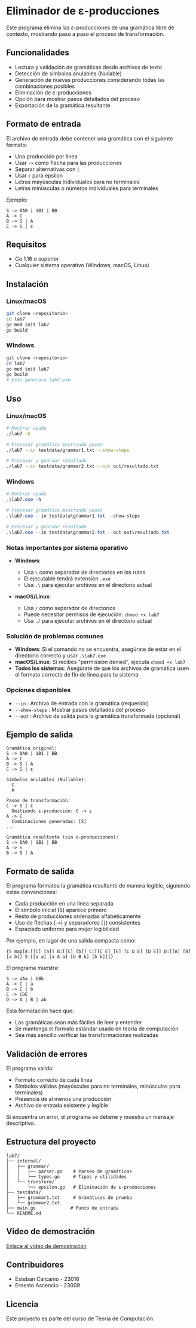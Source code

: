# Eliminador de ε-producciones

Este programa elimina las ε-producciones de una gramática libre de contexto, mostrando paso a paso el proceso de transformación.

## Funcionalidades

- Lectura y validación de gramáticas desde archivos de texto
- Detección de símbolos anulables (Nullable)
- Generación de nuevas producciones considerando todas las combinaciones posibles
- Eliminación de ε-producciones
- Opción para mostrar pasos detallados del proceso
- Exportación de la gramática resultante

## Formato de entrada

El archivo de entrada debe contener una gramática con el siguiente formato:
- Una producción por línea
- Usar `->` como flecha para las producciones
- Separar alternativas con `|`
- Usar `ε` para epsilon
- Letras mayúsculas individuales para no terminales
- Letras minúsculas o números individuales para terminales

Ejemplo:
```
S -> 0A0 | 1B1 | BB
A -> C
B -> S | A
C -> S | ε
```

## Requisitos

- Go 1.16 o superior
- Cualquier sistema operativo (Windows, macOS, Linux)

## Instalación

### Linux/macOS
```bash
git clone <repositorio>
cd lab7
go mod init lab7
go build
```

### Windows
```powershell
git clone <repositorio>
cd lab7
go mod init lab7
go build
# Esto generará lab7.exe
```

## Uso

### Linux/macOS
```bash
# Mostrar ayuda
./lab7 -h

# Procesar gramática mostrando pasos
./lab7 --in testdata/grammar1.txt --show-steps

# Procesar y guardar resultado
./lab7 --in testdata/grammar2.txt --out out/resultado.txt
```

### Windows
```powershell
# Mostrar ayuda
.\lab7.exe -h

# Procesar gramática mostrando pasos
.\lab7.exe --in testdata\grammar1.txt --show-steps

# Procesar y guardar resultado
.\lab7.exe --in testdata\grammar2.txt --out out\resultado.txt
```

### Notas importantes por sistema operativo

- **Windows**: 
  - Usa `\` como separador de directorios en las rutas
  - El ejecutable tendrá extensión `.exe`
  - Usa `.\` para ejecutar archivos en el directorio actual

- **macOS/Linux**:
  - Usa `/` como separador de directorios
  - Puede necesitar permisos de ejecución: `chmod +x lab7`
  - Usa `./` para ejecutar archivos en el directorio actual

### Solución de problemas comunes

- **Windows**: Si el comando no se encuentra, asegúrate de estar en el directorio correcto y usar `.\lab7.exe`
- **macOS/Linux**: Si recibes "permission denied", ejecuta `chmod +x lab7`
- **Todos los sistemas**: Asegúrate de que los archivos de gramática usen el formato correcto de fin de línea para tu sistema

### Opciones disponibles

- `--in` : Archivo de entrada con la gramática (requerido)
- `--show-steps` : Mostrar pasos detallados del proceso
- `--out` : Archivo de salida para la gramática transformada (opcional)

## Ejemplo de salida

```
Gramática original:
S -> 0A0 | 1B1 | BB
A -> C
B -> S | A
C -> S | ε

Símbolos anulables (Nullable):
  C
  A

Pasos de transformación:
C -> S | ε
  Omitiendo ε-producción: C -> ε
A -> C
  Combinaciones generadas: [S]
...

Gramática resultante (sin ε-producciones):
S -> 0A0 | 1B1 | BB
A -> S
B -> S | A
```

## Formato de salida

El programa formatea la gramática resultante de manera legible, siguiendo estas convenciones:
- Cada producción en una línea separada
- El símbolo inicial (S) aparece primero
- Resto de producciones ordenadas alfabéticamente
- Uso de flechas (`->`) y separadores (`|`) consistentes
- Espaciado uniforme para mejor legibilidad

Por ejemplo, en lugar de una salida compacta como:
```
{S map[A:[[C] [a]] B:[[C] [b]] C:[[C E] [E] [C D E] [D E]] D:[[A] [B] [a b]] S:[[a a] [a A a] [b B b] [b b]]]}
```

El programa muestra:
```
S -> aAa | bBb
A -> C | a
B -> C | b
C -> CDE
D -> A | B | ab
```

Esta formatación hace que:
- Las gramáticas sean más fáciles de leer y entender
- Se mantenga el formato estándar usado en teoría de computación
- Sea más sencillo verificar las transformaciones realizadas

## Validación de errores

El programa valida:
- Formato correcto de cada línea
- Símbolos válidos (mayúsculas para no terminales, minúsculas para terminales)
- Presencia de al menos una producción
- Archivo de entrada existente y legible

Si encuentra un error, el programa se detiene y muestra un mensaje descriptivo.

## Estructura del proyecto

```
lab7/
├── internal/
│   ├── grammar/
│   │   ├── parser.go    # Parseo de gramáticas
│   │   └── types.go     # Tipos y utilidades
│   └── transform/
│       └── epsilon.go   # Eliminación de ε-producciones
├── testdata/
│   ├── grammar1.txt     # Gramáticas de prueba
│   └── grammar2.txt
├── main.go             # Punto de entrada
└── README.md
```

## Video de demostración

[Enlace al video de demostración]([URL_DEL_VIDEO](https://youtu.be/qfX9Iz58Qw8))

## Contribuidores

- Esteban Cárcamo - 23016
- Ernesto Ascencio - 23009

## Licencia

Este proyecto es parte del curso de Teoría de Computación.